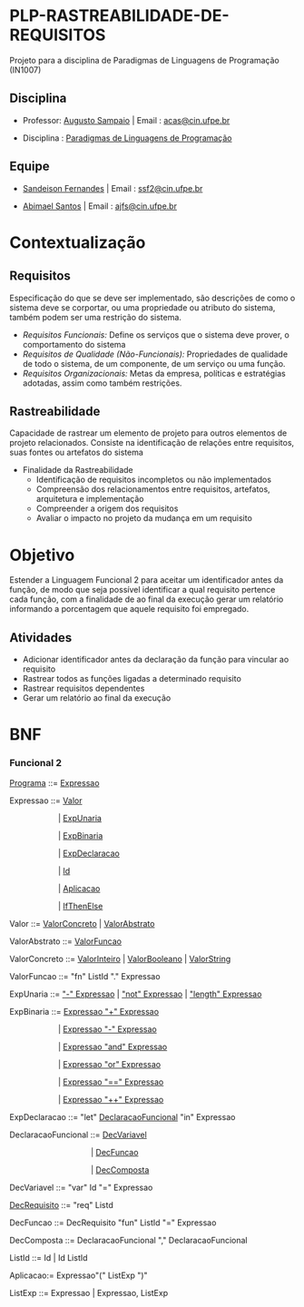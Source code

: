 # PLP-RASTREABILIDADE-DE-REQUISITOS

Projeto para a disciplina de Paradigmas de Linguagens de Programação (IN1007)

## Disciplina
  - Professor: [Augusto Sampaio](https://www.cin.ufpe.br/~acas/index.php "Professor Augusto Sampaio")
  | Email : <acas@cin.ufpe.br>

  - Disciplina : [Paradigmas de Linguagens de Programação](https://www.cin.ufpe.br/~in1007/ "Acesse Aqui!")

## Equipe

  - [Sandeison Fernandes](https://www.linkedin.com/in/SandeisonFernandes "Sandeison Fernandes") | Email : <ssf2@cin.ufpe.br>
  
  - [Abimael Santos](https://github.com/MaelSantos "Abimael Santos")
  | Email : <ajfs@cin.ufpe.br>

# Contextualização

## Requisitos

Especificação do que se deve ser implementado, são descrições de como o sistema deve se corportar, ou uma propriedade ou atributo do sistema, também podem ser uma restrição do sistema.

- *Requisitos Funcionais:* Define os serviços que o sistema deve prover, o comportamento do sistema
- *Requisitos de Qualidade (Não-Funcionais):* Propriedades de qualidade de todo o sistema, de um componente, de um serviço ou uma função.
- *Requisitos Organizacionais:* Metas da empresa, políticas e estratégias adotadas, assim como também restrições.

## Rastreabilidade

Capacidade de rastrear um elemento de projeto para outros elementos de projeto relacionados. Consiste na identificação de relações entre requisitos, suas fontes ou artefatos do sistema

- Finalidade da Rastreabilidade
  - Identificação de requisitos incompletos ou não implementados
  - Compreensão dos relacionamentos entre requisitos, artefatos, arquitetura e implementação 
  - Compreender a origem dos requisitos
  - Avaliar o impacto no projeto da mudança em um requisito

# Objetivo

Estender a Linguagem Funcional 2 para aceitar um identificador antes da função, de modo que seja possível identificar a qual requisito pertence cada função, com a finalidade de ao final da execução gerar um relatório informando a porcentagem que aquele requisito foi empregado.

## Atividades

- Adicionar identificador antes da declaração da função para vincular ao requisito
- Rastrear todos as funções ligadas a determinado requisito
- Rastrear requisitos dependentes
- Gerar um relatório ao final da execução
 
# BNF

<h3>Funcional 2</h3>

[Programa](/Funcional2/src/lf2/plp/functional2/Programa.java) ::= [Expressao](/Funcional2/src/lf2/plp/expressions2/expression/Expressao.java)

Expressao ::= [Valor](/Funcional2/src/lf2/plp/expressions2/expression/Valor.java)

&emsp; &emsp; &emsp; &emsp; &emsp;| [ExpUnaria](/Funcional2/src/lf2/plp/expressions2/expression/ExpUnaria.java)

&emsp; &emsp; &emsp; &emsp; &emsp;| [ExpBinaria](/Funcional2/src/lf2/plp/expressions2/expression/ExpBinaria.java)

&emsp; &emsp; &emsp; &emsp; &emsp;| [ExpDeclaracao](/Funcional2/src/lf2/plp/functional2/expression/ExpDeclaracao.java)

&emsp; &emsp; &emsp; &emsp; &emsp;| [Id](/Funcional2/src/lf2/plp/expressions2/expression/Id.java)

&emsp; &emsp; &emsp; &emsp; &emsp;| [Aplicacao](Funcional2/src/lf2/plp/functional2/expression/Aplicacao.java)

&emsp; &emsp; &emsp; &emsp; &emsp;| [IfThenElse](/Funcional2/src/lf2/plp/functional1/expression/IfThenElse.java)

Valor ::= [ValorConcreto](/Funcional2/src/lf2/plp/expressions2/expression/ValorConcreto.java) | [ValorAbstrato](/Funcional2/src/lf2/plp/functional2/expression/ValorAbstrato.java)


ValorAbstrato ::= [ValorFuncao](/Funcional2/src/lf2/plp/functional2/expression/ValorFuncao.java)

ValorConcreto ::= [ValorInteiro](/Funcional2/src/lf2/plp/expressions2/expression/ValorInteiro.java) | [ValorBooleano](/Funcional2/src/lf2/plp/expressions2/expression/ValorBooleano.java) | [ValorString](/Funcional2/src/lf2/plp/expressions2/expression/ValorString.java)

ValorFuncao ::= "fn" ListId "." Expressao

ExpUnaria ::= ["-" Expressao](/Funcional2/src/lf2/plp/expressions2/expression/ExpMenos.java) | ["not" Expressao](/Funcional2/src/lf2/plp/expressions2/expression/ExpNot.java) | ["length" Expressao](/Funcional2/src/lf2/plp/expressions2/expression/ExpLength.java)

ExpBinaria ::=    [Expressao "+" Expressao](/Funcional2/src/lf2/plp/expressions2/expression/ExpSoma.java)

&emsp; &emsp; &emsp; &emsp; &emsp;| [Expressao "-" Expressao](/Funcional2/src/lf2/plp/expressions2/expression/ExpSub.java)

&emsp; &emsp; &emsp; &emsp; &emsp;| [Expressao "and" Expressao](/Funcional2/src/lf2/plp/expressions2/expression/ExpAnd.java)

&emsp; &emsp; &emsp; &emsp; &emsp;| [Expressao "or" Expressao](/Funcional2/src/lf2/plp/expressions2/expression/ExpOr.java)

&emsp; &emsp; &emsp; &emsp; &emsp;| [Expressao "==" Expressao](/Funcional2/src/lf2/plp/expressions2/expression/ExpEquals.java)

&emsp; &emsp; &emsp; &emsp; &emsp;| [Expressao "++" Expressao](/Funcional2/src/lf2/plp/expressions2/expression/ExpConcat.java)

ExpDeclaracao ::= "let" [DeclaracaoFuncional](/Funcional2/src/lf2/plp/functional1/declaration/DeclaracaoFuncional.java) "in" Expressao

DeclaracaoFuncional ::= [DecVariavel](/Funcional2/src/lf2/plp/functional1/declaration/DecVariavel.java)

&emsp; &emsp; &emsp; &emsp; &emsp; &emsp; &emsp; &emsp; | [DecFuncao](/Funcional2/src/lf2/plp/functional2/declaration/DecFuncao.java)

&emsp; &emsp; &emsp; &emsp; &emsp; &emsp; &emsp; &emsp;   | [DecComposta](/Funcional2/src/lf2/plp/functional1/declaration/DecComposta.java)

DecVariavel ::= "var" Id "=" Expressao

[DecRequisito](/Funcional2/src/lf2/plp/functional2/declaration/DecRequisito.java) ::= "req" Listd

DecFuncao ::= DecRequisito "fun" ListId "=" Expressao

DecComposta ::= DeclaracaoFuncional "," DeclaracaoFuncional

ListId ::= Id  |  Id ListId

Aplicacao:= Expressao"(" ListExp ")"

ListExp ::= Expressao  |  Expressao, ListExp